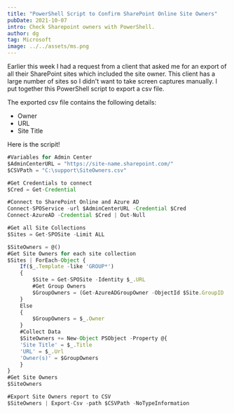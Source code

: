 ```yaml
---
title: "PowerShell Script to Confirm SharePoint Online Site Owners"
pubDate: 2021-10-07
intro: Check Sharepoint owners with PowerShell.
author: dg
tag: Microsoft
image: ../../assets/ms.png
---
```

Earlier this week I had a request from a client that asked me for an export of all their SharePoint sites which included the site owner. This client has a large number of sites so I didn't want to take screen captures manually. I put together this PowerShell script to export a csv file. 

The exported csv file contains the following details: 

+ Owner
+ URL
+ Site Title

Here is the scripit! 

```js
#Variables for Admin Center
$AdminCenterURL = "https://site-name.sharepoint.com/"
$CSVPath = "C:\support\SiteOwners.csv"

#Get Credentials to connect
$Cred = Get-Credential

#Connect to SharePoint Online and Azure AD
Connect-SPOService -url $AdminCenterURL -Credential $Cred
Connect-AzureAD -Credential $Cred | Out-Null

#Get all Site Collections
$Sites = Get-SPOSite -Limit ALL

$SiteOwners = @()
#Get Site Owners for each site collection
$Sites | ForEach-Object {
    If($_.Template -like 'GROUP*')
    {
        $Site = Get-SPOSite -Identity $_.URL
        #Get Group Owners
        $GroupOwners = (Get-AzureADGroupOwner -ObjectId $Site.GroupID | Select -ExpandProperty UserPrincipalName) -join "; "      
    }
    Else
    {
        $GroupOwners = $_.Owner
    }
    #Collect Data
    $SiteOwners += New-Object PSObject -Property @{
    'Site Title' = $_.Title
    'URL' = $_.Url
    'Owner(s)' = $GroupOwners
    }
}
#Get Site Owners
$SiteOwners

#Export Site Owners report to CSV
$SiteOwners | Export-Csv -path $CSVPath -NoTypeInformation
```